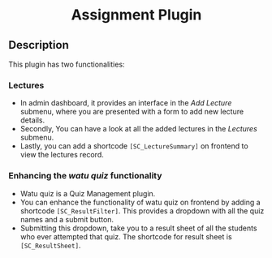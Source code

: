<h1 align="center">Assignment Plugin</h1>

## Description
This plugin has two functionalities:

### Lectures
- In admin dashboard, it provides an interface in the *Add Lecture* submenu, where you are presented with a form to add new lecture details.
- Secondly, You can have a look at all the added lectures in the *Lectures* submenu.
- Lastly, you can add a shortcode `[SC_LectureSummary]` on frontend to view the lectures record.

### Enhancing the *watu quiz* functionality
- Watu quiz is a Quiz Management plugin.
- You can enhance the functionality of watu quiz on frontend by adding a shortcode `[SC_ResultFilter]`. This provides a dropdown with all the quiz names and a submit button.
- Submitting this dropdown, take you to a result sheet of all the students who ever attempted that quiz. The shortcode for result sheet is `[SC_ResultSheet]`.
